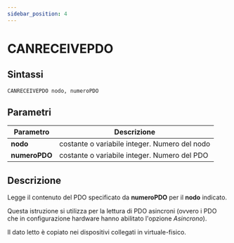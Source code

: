 ```yaml
---
sidebar_position: 4
---
```


# CANRECEIVEPDO

## Sintassi

  ```
CANRECEIVEPDO nodo, numeroPDO
  ```

## Parametri
|Parametro                 | Descrizione                                                                           |                
|--------------------------|---------------------------------------------------------------------------------------|
| **nodo**                 | costante o variabile integer. Numero del nodo                                         |        
| **numeroPDO**            | costante o variabile integer. Numero del PDO                                          |         
 
## Descrizione
Legge il contenuto del PDO specificato da **numeroPDO** per il **nodo** indicato. 

Questa istruzione si utilizza per la lettura di PDO asincroni (ovvero i PDO che in configurazione hardware hanno abilitato l'opzione _Asincrono_). 

Il dato letto è copiato nei dispositivi collegati in virtuale-fisico. 
